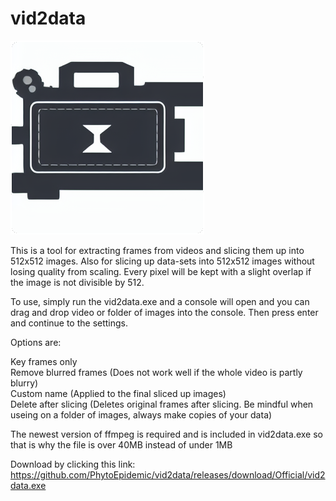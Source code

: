 # vid2data
![alt text](https://github.com/PhytoEpidemic/vid2data/raw/main/logo.png)

This is a tool for extracting frames from videos and slicing them up into 512x512 images. Also for slicing up data-sets into 512x512 images without losing quality from scaling. Every pixel will be kept with a slight overlap if the image is not divisible by 512.

To use, simply run the vid2data.exe and a console will open and you can drag and drop video or folder of images into the console. Then press enter and continue to the settings.

Options are:

 Key frames only<br />
 Remove blurred frames (Does not work well if the whole video is partly blurry)<br />
 Custom name (Applied to the final sliced up images)<br />
 Delete after slicing (Deletes original frames after slicing. Be mindful when useing on a folder of images, always make copies of your data)<br />

The newest version of ffmpeg is required and is included in vid2data.exe so that is why the file is over 40MB instead of under 1MB

Download by clicking this link: https://github.com/PhytoEpidemic/vid2data/releases/download/Official/vid2data.exe

